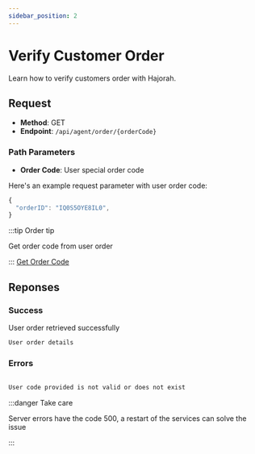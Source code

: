```yaml
---
sidebar_position: 2
---
```


# Verify Customer Order

Learn how to verify customers order with Hajorah.

## Request

- **Method**: GET
- **Endpoint**: `/api/agent/order/{orderCode}`


### Path Parameters
- **Order Code**: User special order code

Here's an example request parameter with user order code:

```jsx title="user order code"
{
  "orderID": "IQ0S5OYE8IL0",
}
```

:::tip Order tip

Get order code from user order

:::
[Get Order Code](../User%20Order%20APIs/get-order.md#success)

## Reponses
### Success
User order retrieved successfully

```jsx title="code 201:  success"
User order details
```


### Errors

```jsx title="code 404:  user order not found"
 
User code provided is not valid or does not exist

```

:::danger Take care

Server errors have the code 500, a restart of the services can solve the issue

:::